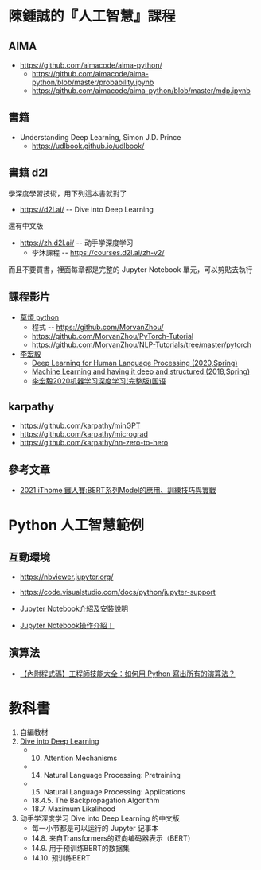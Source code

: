 # 陳鍾誠的『人工智慧』課程 

## AIMA

* https://github.com/aimacode/aima-python/
    * https://github.com/aimacode/aima-python/blob/master/probability.ipynb
    * https://github.com/aimacode/aima-python/blob/master/mdp.ipynb
    
## 書籍

* Understanding Deep Learning, Simon J.D. Prince
    * https://udlbook.github.io/udlbook/

## 書籍 d2l

學深度學習技術，用下列這本書就對了

* https://d2l.ai/ -- Dive into Deep Learning

還有中文版

* https://zh.d2l.ai/ -- 动手学深度学习
    * 李沐課程 -- https://courses.d2l.ai/zh-v2/

而且不要買書，裡面每章都是完整的 Jupyter Notebook 單元，可以剪貼去執行

## 課程影片

* [莫煩 python](https://mofanpy.com/)
    * 程式 -- https://github.com/MorvanZhou/
    * https://github.com/MorvanZhou/PyTorch-Tutorial
    * https://github.com/MorvanZhou/NLP-Tutorials/tree/master/pytorch
* [李宏毅](https://speech.ee.ntu.edu.tw/~tlkagk/)
    *  [Deep Learning for Human Language Processing (2020,Spring)](http://speech.ee.ntu.edu.tw/~tlkagk/courses_DLHLP20.html)
    * [Machine Learning and having it deep and structured (2018,Spring)](http://speech.ee.ntu.edu.tw/~tlkagk/courses_MLDS18.html)
    * [李宏毅2020机器学习深度学习(完整版)国语](https://www.bilibili.com/video/av94519857/)


## karpathy

* https://github.com/karpathy/minGPT
* https://github.com/karpathy/micrograd
* https://github.com/karpathy/nn-zero-to-hero

## 參考文章

* [2021 iThome 鐵人賽:BERT系列Model的應用、訓練技巧與實戰 ](https://ithelp.ithome.com.tw/users/20127672/ironman/4652)

# Python 人工智慧範例

## 互動環境

* https://nbviewer.jupyter.org/
* https://code.visualstudio.com/docs/python/jupyter-support

* [Jupyter Notebook介紹及安裝說明](https://medium.com/python4u/jupyter-notebook%E5%AE%8C%E6%95%B4%E4%BB%8B%E7%B4%B9%E5%8F%8A%E5%AE%89%E8%A3%9D%E8%AA%AA%E6%98%8E-b8fcadba15f)

* [Jupyter Notebook操作介紹！](https://ithelp.ithome.com.tw/articles/10192614)

## 演算法

* [【內附程式碼】工程師技能大全：如何用 Python 寫出所有的演算法？](https://buzzorange.com/techorange/2019/04/29/python-algorithm/)

# 教科書

1. 自編教材
2. [Dive into Deep Learning](https://d2l.ai/)
    * 10. Attention Mechanisms
    * 14. Natural Language Processing: Pretraining
    * 15. Natural Language Processing: Applications
    * 18.4.5. The Backpropagation Algorithm
    * 18.7. Maximum Likelihood
3. 动手学深度学习 Dive into Deep Learning 的中文版
    * 每一小节都是可以运行的 Jupyter 记事本
    * 14.8. 来自Transformers的双向编码器表示（BERT）
    * 14.9. 用于预训练BERT的数据集
    * 14.10. 预训练BERT